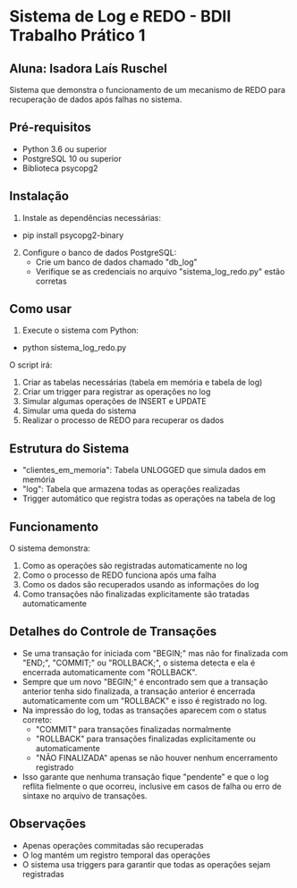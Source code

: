 # Sistema de Log e REDO - BDII Trabalho Prático 1
## Aluna: Isadora Laís Ruschel

Sistema que demonstra o funcionamento de um mecanismo de REDO para recuperação de dados após falhas no sistema.

## Pré-requisitos

- Python 3.6 ou superior
- PostgreSQL 10 ou superior
- Biblioteca psycopg2

## Instalação

1. Instale as dependências necessárias:
- pip install psycopg2-binary

2. Configure o banco de dados PostgreSQL:
   - Crie um banco de dados chamado "db_log"
   - Verifique se as credenciais no arquivo "sistema_log_redo.py" estão corretas

## Como usar

1. Execute o sistema com Python:
- python sistema_log_redo.py

O script irá:
1. Criar as tabelas necessárias (tabela em memória e tabela de log)
2. Criar um trigger para registrar as operações no log
3. Simular algumas operações de INSERT e UPDATE
4. Simular uma queda do sistema
5. Realizar o processo de REDO para recuperar os dados

## Estrutura do Sistema

- "clientes_em_memoria": Tabela UNLOGGED que simula dados em memória
- "log": Tabela que armazena todas as operações realizadas
- Trigger automático que registra todas as operações na tabela de log

## Funcionamento

O sistema demonstra:
1. Como as operações são registradas automaticamente no log
2. Como o processo de REDO funciona após uma falha
3. Como os dados são recuperados usando as informações do log
4. Como transações não finalizadas explicitamente são tratadas automaticamente

## Detalhes do Controle de Transações

- Se uma transação for iniciada com "BEGIN;" mas não for finalizada com "END;", "COMMIT;" ou "ROLLBACK;", o sistema detecta e ela é encerrada automaticamente com "ROLLBACK".
- Sempre que um novo "BEGIN;" é encontrado sem que a transação anterior tenha sido finalizada, a transação anterior é encerrada automaticamente com um "ROLLBACK" e isso é registrado no log.
- Na impressão do log, todas as transações aparecem com o status correto:
    - "COMMIT" para transações finalizadas normalmente
    - "ROLLBACK" para transações finalizadas explicitamente ou automaticamente
    - "NÃO FINALIZADA" apenas se não houver nenhum encerramento registrado
- Isso garante que nenhuma transação fique "pendente" e que o log reflita fielmente o que ocorreu, inclusive em casos de falha ou erro de sintaxe no arquivo de transações.

## Observações

- Apenas operações commitadas são recuperadas
- O log mantém um registro temporal das operações
- O sistema usa triggers para garantir que todas as operações sejam registradas 